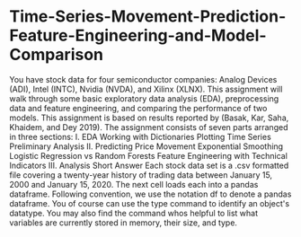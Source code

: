 # Time-Series-Movement-Prediction-Feature-Engineering-and-Model-Comparison
You have stock data for four semiconductor companies: Analog Devices (ADI), Intel (INTC), Nvidia (NVDA), and Xilinx (XLNX). This assignment will walk through some basic exploratory data analysis (EDA), preprocessing data and feature engineering, and comparing the performance of two models. This assignment is based on results reported by (Basak, Kar, Saha, Khaidem, and Dey 2019).  The assignment consists of seven parts arranged in three sections:  I. EDA Working with Dictionaries Plotting Time Series Preliminary Analysis II. Predicting Price Movement Exponential Smoothing Logistic Regression vs Random Forests Feature Engineering with Technical Indicators III. Analysis Short Answer Each stock data set is a .csv formatted file covering a twenty-year history of trading data between January 15, 2000 and January 15, 2020. The next cell loads each into a pandas dataframe. Following convention, we use the notation df to denote a pandas dataframe. You of course can use the type command to identify an object's datatype. You may also find the command whos helpful to list what variables are currently stored in memory, their size, and type.
